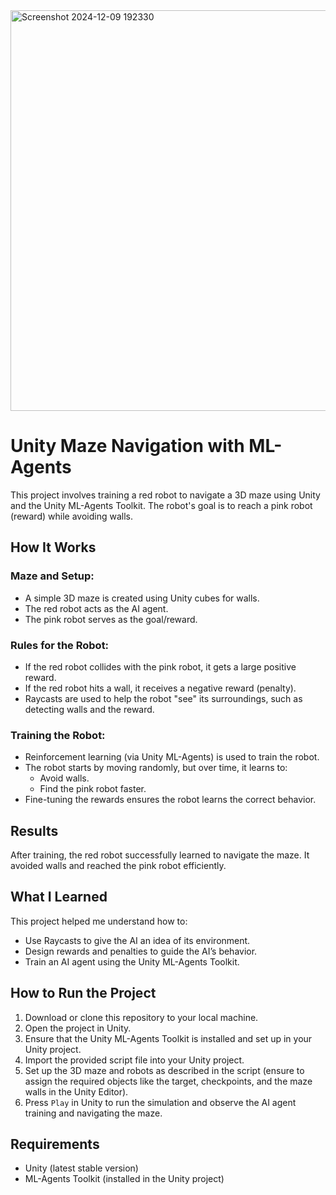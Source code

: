 <img width="641" alt="Screenshot 2024-12-09 192330" src="https://github.com/user-attachments/assets/c7c3ea5a-43ed-4fd1-aca3-e2a8190fd77c" />

# Unity Maze Navigation with ML-Agents

This project involves training a red robot to navigate a 3D maze using Unity and the Unity ML-Agents Toolkit. The robot's goal is to reach a pink robot (reward) while avoiding walls.

## How It Works

### Maze and Setup:
- A simple 3D maze is created using Unity cubes for walls.
- The red robot acts as the AI agent.
- The pink robot serves as the goal/reward.

### Rules for the Robot:
- If the red robot collides with the pink robot, it gets a large positive reward.
- If the red robot hits a wall, it receives a negative reward (penalty).
- Raycasts are used to help the robot "see" its surroundings, such as detecting walls and the reward.

### Training the Robot:
- Reinforcement learning (via Unity ML-Agents) is used to train the robot.
- The robot starts by moving randomly, but over time, it learns to:
  - Avoid walls.
  - Find the pink robot faster.
- Fine-tuning the rewards ensures the robot learns the correct behavior.

## Results
After training, the red robot successfully learned to navigate the maze. It avoided walls and reached the pink robot efficiently.

## What I Learned
This project helped me understand how to:
- Use Raycasts to give the AI an idea of its environment.
- Design rewards and penalties to guide the AI’s behavior.
- Train an AI agent using the Unity ML-Agents Toolkit.

## How to Run the Project

1. Download or clone this repository to your local machine.
2. Open the project in Unity.
3. Ensure that the Unity ML-Agents Toolkit is installed and set up in your Unity project.
4. Import the provided script file into your Unity project.
5. Set up the 3D maze and robots as described in the script (ensure to assign the required objects like the target, checkpoints, and the maze walls in the Unity Editor).
6. Press `Play` in Unity to run the simulation and observe the AI agent training and navigating the maze.

## Requirements
- Unity (latest stable version)
- ML-Agents Toolkit (installed in the Unity project)
